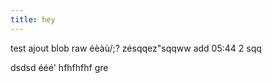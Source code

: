 ```yaml
---
title: hey
---
```

test ajout blob raw éèàù/;? zésqqez"sqqww 
add 05:44 2 sqq

dsdsd
ééé'
hfhfhfhf
gre